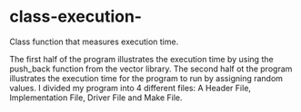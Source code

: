 # class-execution-
Class function that measures execution time.

The first half of the program illustrates the execution time by using the push_back function from the vector library. The second half ot the program illustrates the execution time for the program to run by assigning random values. 
I divided my program into 4 different files: A Header File, Implementation File, Driver File and Make File.
